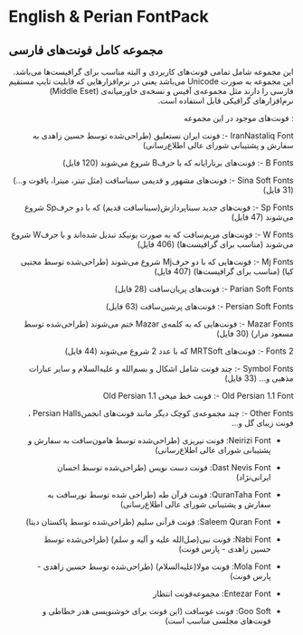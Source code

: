 English & Perian FontPack
=======

## مجموعه کامل فونت‌های فارسی
<div dir="rtl" align="right">
این مجموعه شامل تمامی فونت‌های کاربردی و البته مناسب برای گرافیست‌ها می‌باشد. این مجموعه به صورت Unicode می‌باشد یعنی در نرم‌افزارهایی که قابلیت تایپ مستقیم فارسی را دارند مثل مجموعه‌ی آفیس و نسخه‌ی خاورمیانه‌ی (Middle Eset) نرم‌افزارهای گرافیکی قابل استفاده است.

  : فونت‌های موجود در این مجموعه

IranNastaliq Font -: فونت ایران نستعلیق (طراحی‌شده توسط حسین زاهدی به سفارش و پشتیبانی شورای عالی اطلاع‌رسانی)

B Fonts -: فونت‌های برنارایانه که با حرفB  شروع می‌شوند (120 فایل)

Sina Soft Fonts -: فونت‌های مشهور و قدیمی سیناسافت (مثل تیتر، میترا، یاقوت و...) (31 فایل)

Sp Fonts -: فونت‌های جدید سیناپردازش(سیناسافت قدیم) که با دو حرفSp  شروع می‌شوند (47 فایل)

W Fonts -: فونت‌های مریم‌سافت که به صورت یونیکد تبدیل شده‌اند و با حرفW  شروع می‌شوند (مناسب برای گرافیست‌ها) (406 فایل)

Mj Fonts -: فونت‌هایی که با دو حرفMj  شروع می‌شوند (طراحی‌شده توسط مجتبی کیا) (مناسب برای گرافیست‌ها) (407 فایل)

Parian Soft Fonts -: فونت‌های پریان‌سافت (28 فایل)

Persian Soft Fonts -: فونت‌های پرشین‌سافت (63 فایل)

Mazar Fonts -: فونت‌هایی که به کلمه‌ی Mazar ختم می‌شوند (طراحی‌شده توسط مسعود مزار) (30 فایل)

2 Fonts -: فونت‌های MRTSoft که با عدد 2 شروع می‌شوند (44 فایل)

Symbol Fonts -: چند فونت شامل اشکال و بسم‌الله و علیه‌السلام و سایر عبارات مذهبی و... (33 فایل)

Old Persian 1.1 Font -: فونت خط میخی Old Persian 1.1

Other Fonts -: چند مجموعه‌ی کوچک دیگر مانند فونت‌های انجمنPersian Halls ، فونت زیبای گل و...

- Neirizi Font: فونت نیریزی (طراحی‌شده توسط هامون‌سافت به سفارش و پشتیبانی شورای عالی اطلاع‌رسانی)

 - Dast Nevis Font: فونت دست نویس (طراحی‌شده توسط احسان ایرانی‌نژاد)

- QuranTaha Font: فونت قرآن طه (طراحی شده توسط نورسافت به سفارش و پشتیبانی شورای عالی اطلاع‌رسانی)

- Saleem Quran Font: فونت قرآنی سلیم (طراحی‌شده توسط پاکستان دیتا)

- Nabi Font: فونت نبی(صل‌الله علیه و آلیه و سلم) (طراحی‌شده توسط حسین زاهدی - پارس فونت)

- Mola Font: فونت مولا(علیه‌السلام) (طراحی‌شده توسط حسین زاهدی - پارس فونت)

- Entezar Font: مجموعه‌فونت انتظار

- Goo Soft: فونت غوسافت (این فونت برای خوشنویسی هدر خطاطی و فونت‌های مجلسی مناسب است)

</div>
